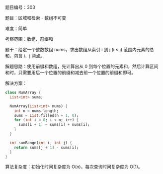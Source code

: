 题目编号：303

题目：区域和检索 - 数组不可变

难度：简单

考察范围：数组、前缀和

题干：给定一个整数数组 nums，求出数组从索引 i 到 j (i ≤ j) 范围内元素的总和，包含 i、j 两点。

解题思路：使用前缀和数组，先计算出从 0 到每个位置的元素和，然后计算区间和时，只需要用后一个位置的前缀和减去前一个位置的前缀和即可。

解决方案：

```dart
class NumArray {
  List<int> sums;

  NumArray(List<int> nums) {
    int n = nums.length;
    sums = List.filled(n + 1, 0);
    for (int i = 0; i < n; i++) {
      sums[i + 1] = sums[i] + nums[i];
    }
  }

  int sumRange(int i, int j) {
    return sums[j + 1] - sums[i];
  }
}
```

算法复杂度：初始化时间复杂度为 O(n)，每次查询时间复杂度为 O(1)。